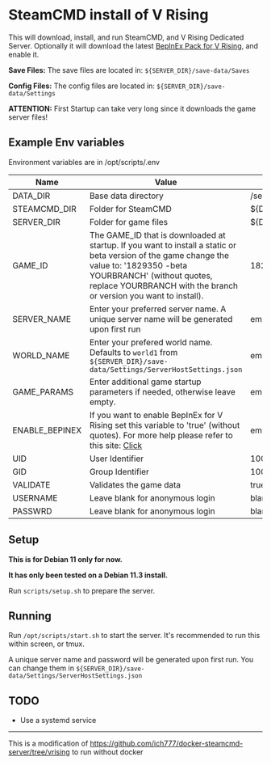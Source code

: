 # SteamCMD install of V Rising
This will download, install, and run SteamCMD, and V Rising Dedicated Server. 
Optionally it will download the latest [BepInEx Pack for V Rising](https://v-rising.thunderstore.io/package/BepInEx/BepInExPack_V_Rising/), and enable it.

**Save Files:** The save files are located in: `${SERVER_DIR}/save-data/Saves`

**Config Files:** The config files are located in: `${SERVER_DIR}/save-data/Settings`

**ATTENTION:** First Startup can take very long since it downloads the game server files!

## Example Env variables

Environment variables are in /opt/scripts/.env

| Name | Value | Example/Default |
| --- | --- | --- |
| DATA_DIR | Base data directory | /serverdata |
| STEAMCMD_DIR | Folder for SteamCMD | ${DATA_DIR}/steamcmd |
| SERVER_DIR | Folder for game files | ${DATA_DIR}/serverfiles |
| GAME_ID | The GAME_ID that is downloaded at startup. If you want to install a static or beta version of the game change the value to: '1829350 -beta YOURBRANCH' (without quotes, replace YOURBRANCH with the branch or version you want to install). | 1829350 |
| SERVER_NAME | Enter your preferred server name. A unique server name will be generated upon first run | empty |
| WORLD_NAME | Enter your prefered world name. Defaults to `world1` from `${SERVER_DIR}/save-data/Settings/ServerHostSettings.json` | empty |
| GAME_PARAMS | Enter additional game startup parameters if needed, otherwise leave empty. | empty |
| ENABLE_BEPINEX | If you want to enable BepInEx for V Rising set this variable to 'true' (without quotes). For more help please refer to this site: [Click](https://v-rising.thunderstore.io/package/BepInEx/BepInExPack_V_Rising/) | empty |
| UID | User Identifier | 1001 |
| GID | Group Identifier | 1001 |
| VALIDATE | Validates the game data | true |
| USERNAME | Leave blank for anonymous login | blank |
| PASSWRD | Leave blank for anonymous login | blank |


## Setup

**This is for Debian 11 only for now.**

**It has only been tested on a Debian 11.3 install.**

Run `scripts/setup.sh` to prepare the server.

## Running

Run `/opt/scripts/start.sh` to start the server. It's recommended to run this within screen, or tmux.

A unique server name and password will be generated upon first run. 
You can change them in `${SERVER_DIR}/save-data/Settings/ServerHostSettings.json`

## TODO

- Use a systemd service


---
This is a modification of https://github.com/ich777/docker-steamcmd-server/tree/vrising to run without docker
